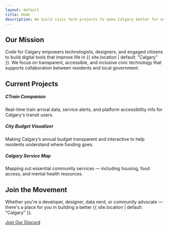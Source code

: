 ```yaml
---
layout: default
title: Home
description: We build civic tech projects to make Calgary better for everyone.
---
```


<section id="mission" class="py-5">
  <div class="container">
    <h2 class="text-center mb-4">Our Mission</h2>
    <p class="lead text-center">
      Code for Calgary empowers technologists, designers, and engaged citizens to build digital tools that improve life in {{ site.location | default: "Calgary" }}.
      We focus on transparent, accessible, and inclusive civic technology that supports collaboration between residents and local government.
    </p>
  </div>
</section>

<section id="projects" class="py-5 bg-light">
  <div class="container">
    <h2 class="text-center mb-5">Current Projects</h2>
    <div class="row g-4">
      <div class="col-md-4">
        <div class="card h-100 shadow-sm">
          <div class="card-body">
            <h5 class="card-title">CTrain Companion</h5>
            <p class="card-text">Real-time train arrival data, service alerts, and platform accessibility info for Calgary's transit users.</p>
          </div>
        </div>
      </div>
      <div class="col-md-4">
        <div class="card h-100 shadow-sm">
          <div class="card-body">
            <h5 class="card-title">City Budget Visualizer</h5>
            <p class="card-text">Making Calgary’s annual budget transparent and interactive to help residents understand where funding goes.</p>
          </div>
        </div>
      </div>
      <div class="col-md-4">
        <div class="card h-100 shadow-sm">
          <div class="card-body">
            <h5 class="card-title">Calgary Service Map</h5>
            <p class="card-text">Mapping out essential community services — including housing, food access, and mental health resources.</p>
          </div>
        </div>
      </div>
    </div>
  </div>
</section>

<section id="join" class="py-5">
  <div class="container text-center">
    <h2 class="mb-4">Join the Movement</h2>
    <p class="lead mb-4">
      Whether you're a developer, designer, data nerd, or community advocate — there's a place for you in building a better {{ site.location | default: "Calgary" }}.
    </p>
    <a href="#" class="btn btn-primary btn-lg">Join Our Discord</a>
  </div>
</section>
